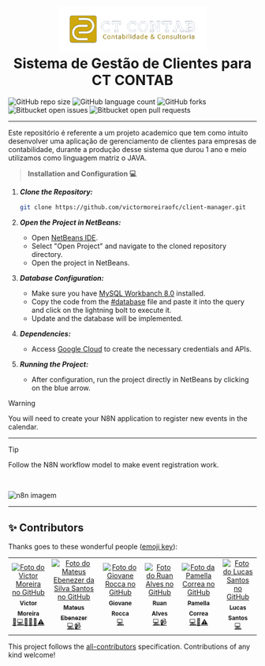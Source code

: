 <h1 align="center"><img src="https://github.com/victormoreiraofc/client-manager/blob/main/src/images/ctcontab.png" alt="Logo CT CONTAB" width="300"><br>Sistema de Gestão de Clientes para CT CONTAB</h1>

![GitHub repo size](https://img.shields.io/github/repo-size/victormoreiraofc/client-manager?style=for-the-badge)
![GitHub language count](https://img.shields.io/github/languages/count/victormoreiraofc/client-manager?style=for-the-badge)
![GitHub forks](https://img.shields.io/github/forks/victormoreiraofc/client-manager?style=for-the-badge)
![Bitbucket open issues](https://img.shields.io/bitbucket/issues/victormoreiraofc/client-manager?style=for-the-badge)
![Bitbucket open pull requests](https://img.shields.io/bitbucket/pr-raw/victormoreiraofc/client-manager?style=for-the-badge)

---

Este repositório é referente a um projeto academico que tem como intuito desenvolver uma aplicação de gerenciamento de clientes para empresas de contabilidade, durante a produção desse sistema que durou 1 ano e meio utilizamos como linguagem matriz o JAVA.

> **Installation and Configuration 💻**

1. ***Clone the Repository:***
   ```bash
   git clone https://github.com/victormoreiraofc/client-manager.git

2. ***Open the Project in NetBeans:***
   - Open [NetBeans IDE](https://netbeans.apache.org/front/main/download/nb25/).
   - Select "Open Project" and navigate to the cloned repository directory.
   - Open the project in NetBeans.

3. ***Database Configuration:***
   - Make sure you have [MySQL Workbanch 8.0](https://dev.mysql.com/downloads/workbench/) installed.
   - Copy the code from the [#database](https://github.com/victormoreiraofc/client-manager/blob/main/database) file and paste it into the query and click on the lightning bolt to execute it.
   - Update and the database will be implemented.

4. ***Dependencies:***
   - Access [Google Cloud](https://console.cloud.google.com/) to create the necessary credentials and APIs.

5. ***Running the Project:***
   - After configuration, run the project directly in NetBeans by clicking on the blue arrow.
   
> [!WARNING]
> You will need to create your N8N application to register new events in the calendar.

---

> [!TIP]
> Follow the N8N workflow model to make event registration work.

<br>
<p align="left">
  <img alt="n8n imagem" height="400" src="src/images/n8n.png"/>
  <br>
</p>

---

## ✨ Contributors

Thanks goes to these wonderful people ([emoji key](https://allcontributors.org/docs/en/emoji-key)):

<!-- ALL-CONTRIBUTORS-LIST:START - Do not remove or modify this section -->
<!-- prettier-ignore-start -->
<!-- markdownlint-disable -->
<table>
  <tr>
    <td align="center"><a href="https://github.com/victormoreiraofc"><img src="https://avatars.githubusercontent.com/u/121199565?v=4" width="100px;" alt="Foto do Victor Moreira no GitHub"/><br><sub><b>Victor Moreira</b></sub></a><br /><a href="https://github.com/victormoreiraofc/client-manager/" title="Project Management">📆</a><a href="https://github.com/victormoreiraofc/client-manager/commits/main/" title="Code">💻</a><a href="https://github.com/victormoreiraofc/client-manager/blob/main/README.md" title="Documentation">📖</a><a href="https://github.com/victormoreiraofc/client-manager/tree/main/src/images" title="Design">🎨</a><a href="https://github.com/victormoreiraofc/client-manager/" title="Ideas & Planning">🤔</a><a href="https://github.com/victormoreiraofc/client-manager/" title="Testing">⚠</a></td>
    
  <td align="center"><a href="https://github.com/Mateus-Ebenezer"><img src="https://avatars.githubusercontent.com/u/143097497?v=4" width="100px;" alt="Foto do Mateus Ebenezer da Silva Santos no GitHub"/><br><sub><b>Mateus Ebenezer</b></sub></a><br /><a href="https://github.com/victormoreiraofc/client-manager/commits/main/" title="Code">💻</a><a href="https://github.com/victormoreiraofc/client-manager/" title="Video">📹</a>

  </td><td align="center"><a href="https://github.com/GiovaneRocca03"><img src="https://avatars.githubusercontent.com/u/108840776?v=4" width="100px;" alt="Foto do Giovane Rocca no GitHub"/><br><sub><b>Giovane Rocca</b></sub></a><br /><a href="https://github.com/victormoreiraofc/client-manager/commits/main/" title="Code">💻</a>

  </td><td align="center"><a href="https://github.com/RuanAlvesz"><img src="https://avatars.githubusercontent.com/u/126029084?v=4" width="100px;" alt="Foto do Ruan Alves no GitHub"/><br><sub><b>Ruan Alves</b></sub></a><br /><a href="https://github.com/victormoreiraofc/client-manager/commits/main/" title="Code">💻</a><a href="https://github.com/victormoreiraofc/client-manager/" title="Video">📹</a>
    
  </td><td align="center"><a href="https://github.com/PamellaCorrea"><img src="https://avatars.githubusercontent.com/u/143097694?v=4" width="100px;" alt="Foto da Pamella Correa no GitHub"/><br><sub><b>Pamella Correa</b></sub></a><br /><a href="https://github.com/victormoreiraofc/client-manager/commits/main/" title="Code">💻</a><a href="https://github.com/victormoreiraofc/client-manager/blob/main/README.md" title="Documentation">📖</a><a href="https://github.com/victormoreiraofc/client-manager/" title="Testing">⚠</a>

  </td><td align="center"><a href="https://github.com/Ingenzin"><img src="https://avatars.githubusercontent.com/u/166843978?v=4" width="100px;" alt="Foto do Lucas Santos no GitHub"/><br><sub><b>Lucas Santos</b></sub></a><br /><a href="https://github.com/victormoreiraofc/client-manager/commits/main/" title="Code">💻</a></td>
  </tr>
</table>

<!-- markdownlint-restore -->
<!-- prettier-ignore-end -->

<!-- ALL-CONTRIBUTORS-LIST:END -->

This project follows the [all-contributors](https://github.com/all-contributors/all-contributors) specification. Contributions of any kind welcome!